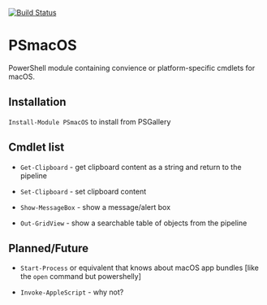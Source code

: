 [![Build Status](https://travis-ci.com/charlieschmidt/PSmacOS.svg?branch=master)](https://travis-ci.com/charlieschmidt/PSmacOS)

PSmacOS
========

PowerShell module containing convience or platform-specific cmdlets for macOS.

## Installation

`Install-Module PSmacOS` to install from PSGallery

## Cmdlet list

* `Get-Clipboard` - get clipboard content as a string and return to the pipeline

* `Set-Clipboard` - set clipboard content

* `Show-MessageBox` - show a message/alert box

* `Out-GridView` - show a searchable table of objects from the pipeline
    
## Planned/Future

* `Start-Process` or equivalent that knows about macOS app bundles [like the `open` command but powershelly]

* `Invoke-AppleScript` - why not?
